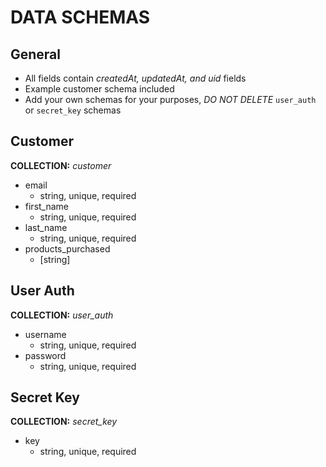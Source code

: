 # DATA SCHEMAS
## General
* All fields contain *createdAt, updatedAt, and uid* fields
* Example customer schema included
* Add your own schemas for your purposes, *DO NOT DELETE* `user_auth` or `secret_key` schemas
## Customer
**COLLECTION:** *customer*
* email
  * string, unique, required
* first_name
  * string, unique, required
* last_name
  * string, unique, required
* products_purchased
  * [string]
## User Auth
**COLLECTION:** *user_auth*
* username
  * string, unique, required
* password
  * string, unique, required
## Secret Key
**COLLECTION:** *secret_key*
* key
  * string, unique, required
